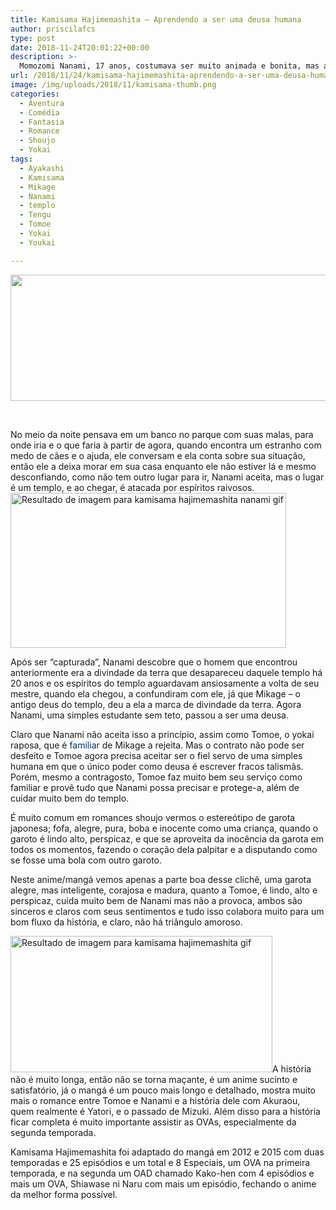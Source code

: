```yaml
---
title: Kamisama Hajimemashita – Aprendendo a ser uma deusa humana
author: priscilafcs
type: post
date: 2018-11-24T20:01:22+00:00
description: >-
  Momozomi Nanami, 17 anos, costumava ser muito animada e bonita, mas agora está cansada. Tendo em conta que seu pai é viciado em jogos e acabou com as finanças da família. é compreensível ser assim. E o pior de tudo, ela foi despejada e seu pai sumiu para algum lugar. Agora, Nanami está sozinha na rua, sem ter para onde ir.
url: /2018/11/24/kamisama-hajimemashita-aprendendo-a-ser-uma-deusa-humana/
image: /img/uploads/2018/11/kamisama-thumb.png
categories:
  - Aventura
  - Comédia
  - Fantasia
  - Romance
  - Shoujo
  - Yokai
tags:
  - Ayakashi
  - Kamisama
  - Mikage
  - Nanami
  - templo
  - Tengu
  - Tomoe
  - Yokai
  - Youkai

---
```

<img class="size-full wp-image-728 aligncenter" src="/img/uploads/2018/11/kamisama-banner.png" alt="" width="700" height="202" srcset="/img/uploads/2018/11/kamisama-banner.png 700w, /img/uploads/2018/11/kamisama-banner-300x87.png 300w" sizes="(max-width: 700px) 100vw, 700px" />

&nbsp;



No meio da noite pensava em um banco no parque com suas malas, para onde iria e o que faria à partir de agora, quando encontra um estranho com medo de cães e o ajuda, ele conversam e ela conta sobre sua situação, então ele a deixa morar em sua casa enquanto ele não estiver lá e mesmo desconfiando, como não tem outro lugar para ir, Nanami aceita, mas o lugar é um templo, e ao chegar, é atacada por espíritos raivosos.<img class="irc_mi alignright" src="https://i.pinimg.com/originals/f2/1a/c9/f21ac956328efa7f98ec2674160b21a2.gif" alt="Resultado de imagem para kamisama hajimemashita nanami gif" width="441" height="248" />

Após ser &#8220;capturada&#8221;, Nanami descobre que o homem que encontrou anteriormente era a divindade da terra que desapareceu daquele templo há 20 anos e os espíritos do templo aguardavam ansiosamente a volta de seu mestre, quando ela chegou, a confundiram com ele, já que Mikage – o antigo deus do templo, deu a ela a marca de divindade da terra. Agora Nanami, uma simples estudante sem teto, passou a ser uma deusa.

Claro que Nanami não aceita isso a princípio, assim como Tomoe, o yokai raposa, que é <span class="tooltips " style="" title=" É um <span style=&quot;color: #ffffff;&quot;><a style=&quot;color: #ffffff;&quot; title=&quot;Espírito&quot; href=&quot;https://pt.wikipedia.org/wiki/Esp%C3%ADrito&quot;>espírito</a></span> geralmente com forma de animal. Familiares foram criados para servir seus donos como servos."><span style="color: #003366;">familiar</span></span> de Mikage a rejeita. Mas o contrato não pode ser desfeito e Tomoe agora precisa aceitar ser o fiel servo de uma simples humana em que o único poder como deusa é escrever fracos talismãs. Porém, mesmo a contragosto, Tomoe faz muito bem seu serviço como familiar e provê tudo que Nanami possa precisar e protege-a, além de cuidar muito bem do templo.

É muito comum em romances shoujo vermos o estereótipo de garota japonesa; fofa, alegre, pura, boba e inocente como uma criança, quando o garoto é lindo alto, perspicaz, e que se aproveita da inocência da garota em todos os momentos, fazendo o coração dela palpitar e a disputando como se fosse uma bola com outro garoto.

Neste anime/mangá vemos apenas a parte boa desse clichê, uma garota alegre, mas inteligente, corajosa e madura, quanto a Tomoe, é lindo, alto e perspicaz, cuida muito bem de Nanami mas não a provoca, ambos são sinceros e claros com seus sentimentos e tudo isso colabora muito para um bom fluxo da história, e claro, não há triângulo amoroso.

<img class="irc_mi alignleft" src="https://33.media.tumblr.com/bc95f8bf0da41626b49946b681ba0be9/tumblr_nj5t8guxAE1rn98vpo2_500.gif" alt="Resultado de imagem para kamisama hajimemashita gif" width="419" height="218" />A história não é muito longa, então não se torna maçante, é um anime sucinto e satisfatório, já o mangá é um pouco mais longo e detalhado, mostra muito mais o romance entre Tomoe e Nanami e a história dele com Akuraou, quem realmente é Yatori, e o passado de Mizuki. Além disso para a história ficar completa é muito importante assistir as OVAs, especialmente da segunda temporada.

Kamisama Hajimemashita foi adaptado do mangá em 2012 e 2015 com duas temporadas e 25 episódios e um total e 8 Especiais, um OVA na primeira temporada, e na segunda um OAD chamado Kako-hen com 4 episódios e mais um OVA, Shiawase ni Naru com mais um episódio, fechando o anime da melhor forma possível.